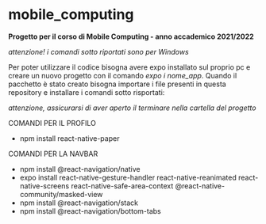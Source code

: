 # mobile_computing
**Progetto per il corso di Mobile Computing - anno accademico 2021/2022**

_attenzione! i comandi sotto riportati sono per Windows_

Per poter utilizzare il codice bisogna avere expo installato sul proprio pc e creare un nuovo progetto con il comando _expo i nome_app_. Quando il pacchetto è stato creato bisogna importare i file presenti in questa repository e installare i comandi sotto risportati:


_attenzione, assicurarsi di aver aperto il terminare nella cartella del progetto_


COMANDI PER IL PROFILO
- npm install react-native-paper

COMANDI PER LA NAVBAR
- npm install @react-navigation/native
- expo install react-native-gesture-handler react-native-reanimated react-native-screens react-native-safe-area-context @react-native-community/masked-view
- npm install @react-navigation/stack
- npm install @react-navigation/bottom-tabs

